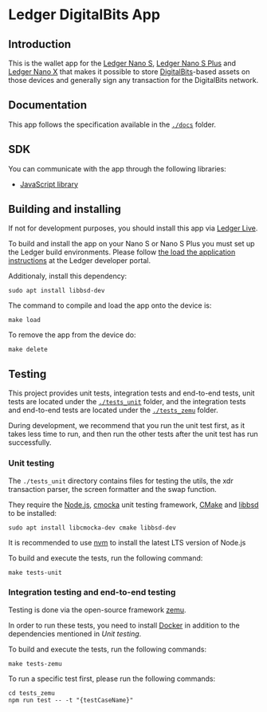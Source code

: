 # Ledger DigitalBits App
<!-- TODO: Reference digitalbits tests status
[![Compilation & tests](https://github.com/LedgerHQ/app-stellar/actions/workflows/ci-workflow.yml/badge.svg?branch=develop)](https://github.com/LedgerHQ/app-stellar/actions/workflows/ci-workflow.yml)
[![Swap function tests](https://github.com/LedgerHQ/app-stellar/actions/workflows/swap-ci-workflow.yml/badge.svg?branch=develop)](https://github.com/LedgerHQ/app-stellar/actions/workflows/swap-ci-workflow.yml) -->

## Introduction

This is the wallet app for the [Ledger Nano S](https://shop.ledger.com/products/ledger-nano-s), [Ledger Nano S Plus](https://shop.ledger.com/pages/ledger-nano-s-plus) and [Ledger Nano X](https://shop.ledger.com/pages/ledger-nano-x) that makes it possible to store [DigitalBits](https://digitalbits.io/)-based assets on those devices and generally sign any transaction for the DigitalBits network.

## Documentation

This app follows the specification available in the [`./docs`](./docs/) folder.

## SDK

You can communicate with the app through the following libraries:

- [JavaScript library](https://github.com/xdbfoundation/digitalbits-ledger-api)

## Building and installing

If not for development purposes, you should install this app via [Ledger Live](https://www.ledger.com/ledger-live).

To build and install the app on your Nano S or Nano S Plus you must set up the Ledger build environments. Please follow [the load the application instructions](https://developers.ledger.com/docs/embedded-app/introduction/) at the Ledger developer portal.

Additionaly, install this dependency:

```shell
sudo apt install libbsd-dev
```

The command to compile and load the app onto the device is:

```shell
make load
```

To remove the app from the device do:

```shell
make delete
```

## Testing

This project provides unit tests, integration tests and end-to-end tests, unit tests are located under the [`./tests_unit`](./tests_unit) folder, and the integration tests and end-to-end tests are located under the [`./tests_zemu`](./tests_zemu) folder. 

During development, we recommend that you run the unit test first, as it takes less time to run, and then run the other tests after the unit test has run successfully.

### Unit testing

The `./tests_unit` directory contains files for testing the utils, the xdr transaction parser, the screen formatter and the swap function.

They require the [Node.js](https://nodejs.org/), [cmocka](https://cmocka.org/) unit testing framework, [CMake](https://cmake.org/) and [libbsd](https://libbsd.freedesktop.org/wiki/) to be installed:

```shell
sudo apt install libcmocka-dev cmake libbsd-dev
```

It is recommended to use [nvm](https://github.com/nvm-sh/nvm) to install the latest LTS version of Node.js

To build and execute the tests, run the following command:

```shell
make tests-unit
```

### Integration testing and end-to-end testing
Testing is done via the open-source framework [zemu](https://github.com/Zondax/zemu).

In order to run these tests, you need to install [Docker](https://www.docker.com/) in addition to the dependencies mentioned in *Unit testing*.

To build and execute the tests, run the following commands:

```shell
make tests-zemu
```

To run a specific test first, please run the following commands:

```shell
cd tests_zemu
npm run test -- -t "{testCaseName}"
```
